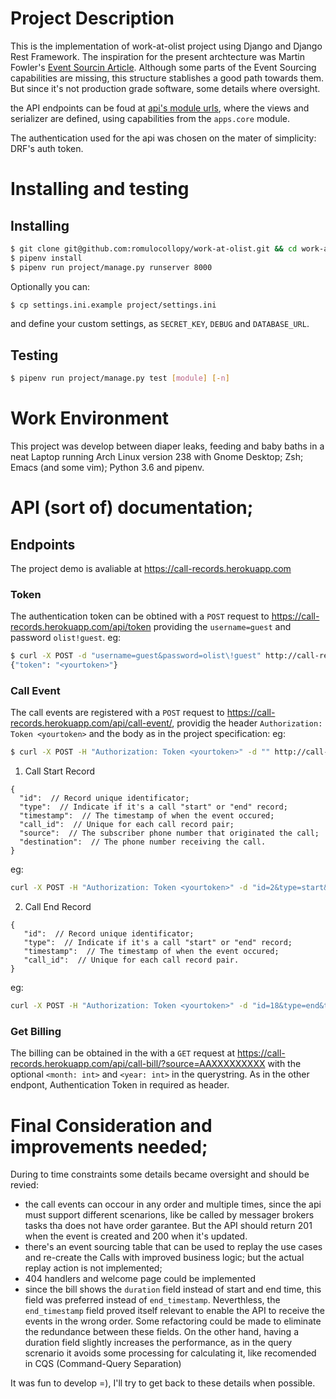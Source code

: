 Project Description
===================

This is the implementation of work-at-olist project using Django and Django Rest Framework.
The inspiration for the present archtecture was Martin Fowler's [Event Sourcin Article](https://martinfowler.com/eaaDev/EventSourcing.html).
Although some parts of the Event Sourcing capabilities are missing, this structure stablishes a good path towards them. But since it's not production grade software, some details where oversight.

the API endpoints can be foud at [api's module urls](https://github.com/romulocollopy/work-at-olist/blob/dev/project/api/urls.py), where the views and serializer are defined, using capabilities from the `apps.core` module.

The authentication used for the api was chosen on the mater of simplicity: DRF's auth token.

# Installing and testing

## Installing
```bash
$ git clone git@github.com:romulocollopy/work-at-olist.git && cd work-at-olist`
$ pipenv install
$ pipenv run project/manage.py runserver 8000
```
Optionally you can:
```bash
$ cp settings.ini.example project/settings.ini
```
and define your custom settings, as `SECRET_KEY`, `DEBUG` and `DATABASE_URL`.


## Testing
```bash
$ pipenv run project/manage.py test [module] [-n]
```

# Work Environment

This project was develop between diaper leaks, feeding and baby baths in a neat Laptop running Arch Linux version 238 with Gnome Desktop; Zsh; Emacs (and some vim); Python 3.6 and pipenv.


# API (sort of) documentation;

## Endpoints
The project demo is avaliable at https://call-records.herokuapp.com

### Token
The authentication token can be obtined with a `POST` request to https://call-records.herokuapp.com/api/token providing the `username=guest` and password `olist!guest`.
eg:
```bash
$ curl -X POST -d "username=guest&password=olist\!guest" http://call-records.herokuapp.com/api/token/
{"token": "<yourtoken>"}
```

### Call Event
The call events are registered with a `POST` request to https://call-records.herokuapp.com/api/call-event/, providig the header `Authorization: Token <yourtoken>`  and the body as in the project specification:
eg:
```bash
$ curl -X POST -H "Authorization: Token <yourtoken>" -d "" http://call-records.herokuapp.com/api/call-event/

```
1. Call Start Record

```
{
  "id":  // Record unique identificator;
  "type":  // Indicate if it's a call "start" or "end" record;
  "timestamp":  // The timestamp of when the event occured;
  "call_id":  // Unique for each call record pair;
  "source":  // The subscriber phone number that originated the call;
  "destination":  // The phone number receiving the call.
}
```
eg:
```bash
curl -X POST -H "Authorization: Token <yourtoken>" -d "id=2&type=start&timestamp=2018-03-20T16:10:57.012Z&call_id=233&source=21999888777&destination=21777666555" http://call-records.herokuapp.com/api/call-event/
```

2. Call End Record

```
{
   "id":  // Record unique identificator;
   "type":  // Indicate if it's a call "start" or "end" record;
   "timestamp":  // The timestamp of when the event occured;
   "call_id":  // Unique for each call record pair.
}
```
eg:
```bash
curl -X POST -H "Authorization: Token <yourtoken>" -d "id=18&type=end&timestamp=2018-03-20T21:10:54.012Z&call_id=233" http://call-records.herokuapp.com/api/call-event/
```

### Get Billing

The billing can be obtained in the with a `GET` request at https://call-records.herokuapp.com/api/call-bill/?source=AAXXXXXXXXX with the optional `<month: int>` and `<year: int>` in the querystring.
As in the other endpont, Authentication Token in required as header.

# Final Consideration and improvements needed;

During to time constraints some details became oversight and should be revied:
- the call events can occour in any order and multiple times, since the api must support different scenarions, like be called by messager brokers tasks tha does not have order garantee. But the API should return 201 when the event is created and 200 when it's updated.
- there's an event sourcing table that can be used to replay the use cases and re-create the Calls with improved business logic; but the actual replay action is not implemented;
- 404 handlers and welcome page could be implemented
- since the bill shows the `duration` field instead of start and end time, this field was preferred instead of `end_timestamp`. Neverthless, the `end_timestamp` field proved itself relevant to enable the API to receive the events in the wrong order. Some refactoring could be made to eliminate the redundance between these fields. On the other hand, having a duration field slightly increases the performance, as in the query screnario it avoids some processing for calculating it, like recomended in CQS (Command-Query Separation)


It was fun to develop =), I'll try to get back to these details when possible.
